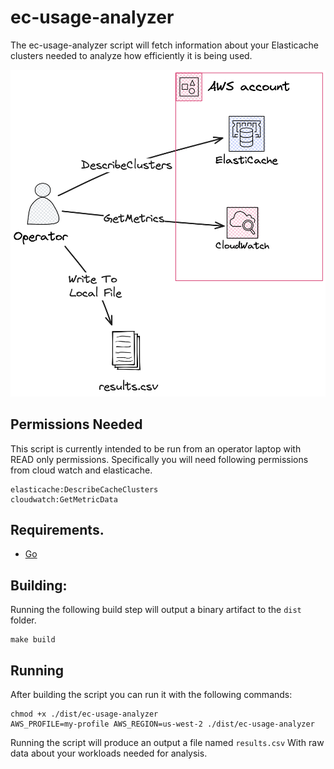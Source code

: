 # ec-usage-analyzer

The ec-usage-analyzer script will fetch information about your Elasticache clusters needed to analyze how efficiently it
is being used.

![Usage Diagram](./docs/imgs/ec-usage-analyzer.png)

## Permissions Needed

This script is currently intended to be run from an operator laptop with READ only permissions.
Specifically you will need following permissions from cloud watch and elasticache.

```
elasticache:DescribeCacheClusters
cloudwatch:GetMetricData
```

## Requirements.

- [Go](https://go.dev/dl/)

## Building:

Running the following build step will output a binary artifact to the `dist` folder.

```console
make build
```

## Running

After building the script you can run it with the following commands:

```console
chmod +x ./dist/ec-usage-analyzer
AWS_PROFILE=my-profile AWS_REGION=us-west-2 ./dist/ec-usage-analyzer
```

Running the script will produce an output a file named `results.csv` With raw data about your workloads needed for
analysis.
